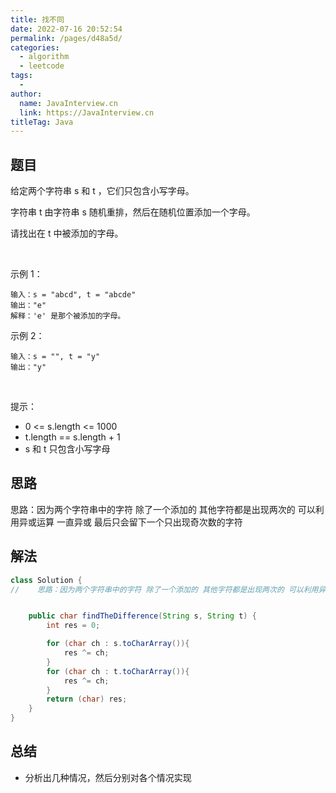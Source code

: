 ```yaml
---
title: 找不同
date: 2022-07-16 20:52:54
permalink: /pages/d48a5d/
categories:
  - algorithm
  - leetcode
tags:
  - 
author: 
  name: JavaInterview.cn
  link: https://JavaInterview.cn
titleTag: Java
---
```



## 题目

给定两个字符串 s 和 t ，它们只包含小写字母。

字符串 t 由字符串 s 随机重排，然后在随机位置添加一个字母。

请找出在 t 中被添加的字母。

 

示例 1：

    输入：s = "abcd", t = "abcde"
    输出："e"
    解释：'e' 是那个被添加的字母。
示例 2：

    输入：s = "", t = "y"
    输出："y"
 

提示：

- 0 <= s.length <= 1000
- t.length == s.length + 1
- s 和 t 只包含小写字母



## 思路

思路：因为两个字符串中的字符 除了一个添加的 其他字符都是出现两次的 可以利用异或运算 一直异或 最后只会留下一个只出现奇次数的字符

## 解法
```java
class Solution {
//    思路：因为两个字符串中的字符 除了一个添加的 其他字符都是出现两次的 可以利用异或运算 一直异或 最后只会留下一个只出现奇次数的字符


    public char findTheDifference(String s, String t) {
        int res = 0;

        for (char ch : s.toCharArray()){
            res ^= ch;
        }
        for (char ch : t.toCharArray()){
            res ^= ch;
        }
        return (char) res;
    }
}
```

## 总结

- 分析出几种情况，然后分别对各个情况实现 
